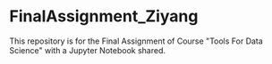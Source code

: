 # FinalAssignment_Ziyang
This repository is for the Final Assignment of Course "Tools For Data Science" with a Jupyter Notebook shared.
